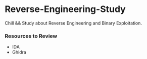# Reverse-Engineering-Study
Chill &amp;&amp; Study about Reverse Engineering and Binary Exploitation.
### Resources to Review
* IDA
* Ghidra
